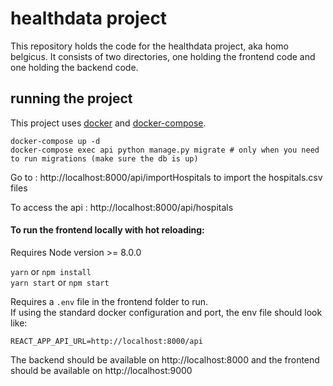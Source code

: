 # healthdata project
This repository holds the code for the healthdata project, aka homo belgicus. It consists of two directories, one holding the frontend code and one holding the backend code.

## running the project
This project uses [docker](https://docs.docker.com/install/) and  [docker-compose](https://docs.docker.com/compose/install/).

```
docker-compose up -d
docker-compose exec api python manage.py migrate # only when you need to run migrations (make sure the db is up)
```

Go to : http://localhost:8000/api/importHospitals to import the hospitals.csv files

To access the api : http://localhost:8000/api/hospitals

#### To run the frontend locally with hot reloading:

Requires Node version >= 8.0.0

`yarn` or `npm install`  
`yarn start` or `npm start`

Requires a `.env` file in the frontend folder to run.  
If using the standard docker configuration and port, the env file should look like:
```
REACT_APP_API_URL=http://localhost:8000/api
```

The backend should be available on http://localhost:8000 and the frontend should be available on http://localhost:9000
